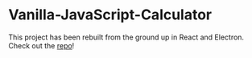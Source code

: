 # Vanilla-JavaScript-Calculator

This project has been rebuilt from the ground up in React and Electron. Check out the [repo](https://github.com/ibrahimbutt/synthcal)!
